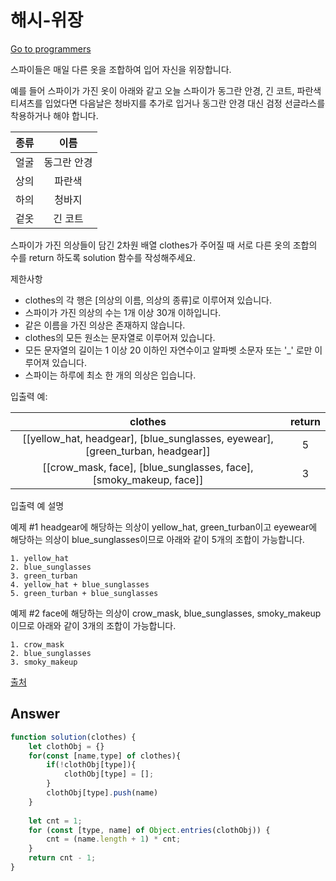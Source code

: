 # 해시-위장

[Go to programmers](https://programmers.co.kr/learn/courses/30/lessons/42578)

스파이들은 매일 다른 옷을 조합하여 입어 자신을 위장합니다.

예를 들어 스파이가 가진 옷이 아래와 같고 오늘 스파이가 동그란 안경, 긴 코트, 파란색 티셔츠를 입었다면 다음날은 청바지를 추가로 입거나 동그란 안경 대신 검정 선글라스를 착용하거나 해야 합니다.

|종류|	이름|
|:--:|:--:|
|얼굴	|동그란 안경| 검정 선글라스|
|상의|	파란색| 티셔츠|
|하의|	청바지|
|겉옷|	긴 코트|

스파이가 가진 의상들이 담긴 2차원 배열 clothes가 주어질 때 서로 다른 옷의 조합의 수를 return 하도록 solution 함수를 작성해주세요.

제한사항
- clothes의 각 행은 [의상의 이름, 의상의 종류]로 이루어져 있습니다.
- 스파이가 가진 의상의 수는 1개 이상 30개 이하입니다.
- 같은 이름을 가진 의상은 존재하지 않습니다.
- clothes의 모든 원소는 문자열로 이루어져 있습니다.
- 모든 문자열의 길이는 1 이상 20 이하인 자연수이고 알파벳 소문자 또는 '_' 로만 이루어져 있습니다.
- 스파이는 하루에 최소 한 개의 의상은 입습니다.

입출력 예:

|clothes|	return|
|:--:|:--:|
|[[yellow_hat, headgear], [blue_sunglasses, eyewear], [green_turban, headgear]]|	5|
|[[crow_mask, face], [blue_sunglasses, face], [smoky_makeup, face]]|	3|
 
입출력 예 설명

예제 #1
headgear에 해당하는 의상이 yellow_hat, green_turban이고 eyewear에 해당하는 의상이 blue_sunglasses이므로 아래와 같이 5개의 조합이 가능합니다.
```
1. yellow_hat
2. blue_sunglasses
3. green_turban
4. yellow_hat + blue_sunglasses
5. green_turban + blue_sunglasses
```

예제 #2
face에 해당하는 의상이 crow_mask, blue_sunglasses, smoky_makeup이므로 아래와 같이 3개의 조합이 가능합니다.
```
1. crow_mask
2. blue_sunglasses
3. smoky_makeup
```

[출처](http://2013.bapc.eu/)

## Answer

```js
function solution(clothes) {
    let clothObj = {}
    for(const [name,type] of clothes){
        if(!clothObj[type]){
            clothObj[type] = [];
        }
        clothObj[type].push(name)
    }
    
    let cnt = 1;
    for (const [type, name] of Object.entries(clothObj)) {
        cnt = (name.length + 1) * cnt; 
    }
    return cnt - 1;
}
```